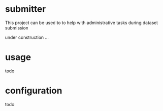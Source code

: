 # submitter

This project can be used to to help with administrative tasks during dataset submission

under construction ...

# usage

todo

# configuration

todo
